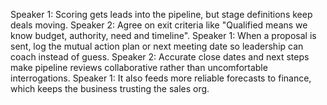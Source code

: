 Speaker 1: Scoring gets leads into the pipeline, but stage definitions keep deals moving.
Speaker 2: Agree on exit criteria like "Qualified means we know budget, authority, need and timeline".
Speaker 1: When a proposal is sent, log the mutual action plan or next meeting date so leadership can coach instead of guess.
Speaker 2: Accurate close dates and next steps make pipeline reviews collaborative rather than uncomfortable interrogations.
Speaker 1: It also feeds more reliable forecasts to finance, which keeps the business trusting the sales org.
